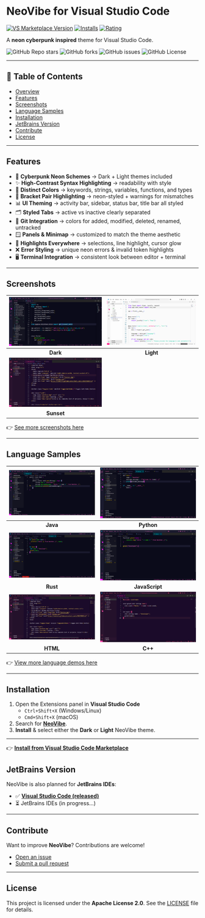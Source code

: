 # NeoVibe for Visual Studio Code

[![VS Marketplace Version](https://img.shields.io/visual-studio-marketplace/v/birukbelihu.neovibe?style=flat-square&logo=visual-studio-code)](https://marketplace.visualstudio.com/items?itemName=birukbelihu.neovibe)
[![Installs](https://img.shields.io/visual-studio-marketplace/i/birukbelihu.neovibe?style=flat-square)](https://marketplace.visualstudio.com/items?itemName=birukbelihu.neovibe)
[![Rating](https://img.shields.io/visual-studio-marketplace/r/birukbelihu.neovibe?style=flat-square)](https://marketplace.visualstudio.com/items?itemName=birukbelihu.neovibe)

A **neon cyberpunk inspired** theme for Visual Studio Code.

![GitHub Repo stars](https://img.shields.io/github/stars/BirukBelihu/neovibe?style=flat-square&logo=github)
![GitHub forks](https://img.shields.io/github/forks/BirukBelihu/neovibe?style=flat-square&logo=github)
![GitHub issues](https://img.shields.io/github/issues/BirukBelihu/neovibe?style=flat-square)
![GitHub License](https://img.shields.io/github/license/birukbelihu/neovibe-vscode)

---

## 📑 Table of Contents

- [Overview](#neovibe-for-visual-studio-code)
- [Features](#features)
- [Screenshots](#screenshots)
- [Language Samples](#language-samples)
- [Installation](#installation)
- [JetBrains Version](#jetbrains-version)
- [Contribute](#contribute)
- [License](#license)

---

## Features

- 🎨 **Cyberpunk Neon Schemes** → Dark + Light themes included
- ✨ **High-Contrast Syntax Highlighting** → readability with style
- 🔑 **Distinct Colors** → keywords, strings, variables, functions, and types
- 🧩 **Bracket Pair Highlighting** → neon-styled + warnings for mismatches
- 📊 **UI Theming** → activity bar, sidebar, status bar, title bar all styled
- 🗂️ **Styled Tabs** → active vs inactive clearly separated
- 🔄 **Git Integration** → colors for added, modified, deleted, renamed, untracked
- 🪟 **Panels & Minimap** → customized to match the theme aesthetic
- 📌 **Highlights Everywhere** → selections, line highlight, cursor glow
- ❌ **Error Styling** → unique neon errors & invalid token highlights
- 🖥️ **Terminal Integration** → consistent look between editor + terminal

---

## Screenshots

| ![NeoVibe Sample](https://github.com/birukbelihu/neovibe/raw/main/images/image_1.png) | ![NeoVibe Sample 2](https://github.com/birukbelihu/neovibe/raw/main/images/image_3.png) |
|:-------------------------------------------------------------------------------------:|:---------------------------------------------------------------------------------------:|
|                                       **Dark**                                        |                                        **Light**                                        |
| ![NeoVibe Sample](https://github.com/birukbelihu/neovibe/raw/main/images/image_5.png) |                                                                                         |
|                                      **Sunset**                                       |                                                                                         |

👉 [See more screenshots here](https://github.com/birukbelihu/neovibe-vscode/tree/main/images/)

---

## Language Samples

| ![NeoVibe Demo 1](https://github.com/birukbelihu/neovibe/raw/main/images/demos/demo_1.png) | ![NeoVibe Demo 2](https://github.com/birukbelihu/neovibe/raw/main/images/demos/demo_2.png) |
|:------------------------------------------------------------------------------------------:|:------------------------------------------------------------------------------------------:|
|                                          **Java**                                          |                                         **Python**                                         |
| ![NeoVibe Demo 3](https://github.com/birukbelihu/neovibe/raw/main/images/demos/demo_3.png) | ![NeoVibe Demo 4](https://github.com/birukbelihu/neovibe/raw/main/images/demos/demo_4.png) |
|                                          **Rust**                                          |                                       **JavaScript**                                       |
| ![NeoVibe Demo 5](https://github.com/birukbelihu/neovibe/raw/main/images/demos/demo_6.png) | ![NeoVibe Demo 6](https://github.com/birukbelihu/neovibe/raw/main/images/demos/demo_7.png) |
|                                          **HTML**                                          |                                          **C++**                                           |

👉 [View more language demos here](https://github.com/birukbelihu/neovibe-vscode/tree/main/images/demos)

---

## Installation

1. Open the Extensions panel in **Visual Studio Code**
    - `Ctrl+Shift+X` (Windows/Linux)
    - `Cmd+Shift+X` (macOS)
2. Search for [**NeoVibe**](https://marketplace.visualstudio.com/items?itemName=birukbelihu.neovibe).
3. **Install** & select either the **Dark** or **Light** NeoVibe theme.

---

👉 [**Install from Visual Studio Code Marketplace**](https://marketplace.visualstudio.com/items?itemName=birukbelihu.neovibe)

## JetBrains Version

NeoVibe is also planned for **JetBrains IDEs**:

- ✅ [**Visual Studio Code (released)**](https://marketplace.visualstudio.com/items?itemName=birukbelihu.neovibe) 
- ⏳ JetBrains IDEs (in progress...)

---

## Contribute

Want to improve **NeoVibe**? Contributions are welcome!

- [Open an issue](https://github.com/birukbelihu/neovibe-vscode/issues)
- [Submit a pull request](https://github.com/birukbelihu/neovibe-vscode/pulls)

---

## License

This project is licensed under the **Apache License 2.0**. See the [LICENSE](https://github.com/birukbelihu/neovibe/blob/main/LICENSE) file for details.
